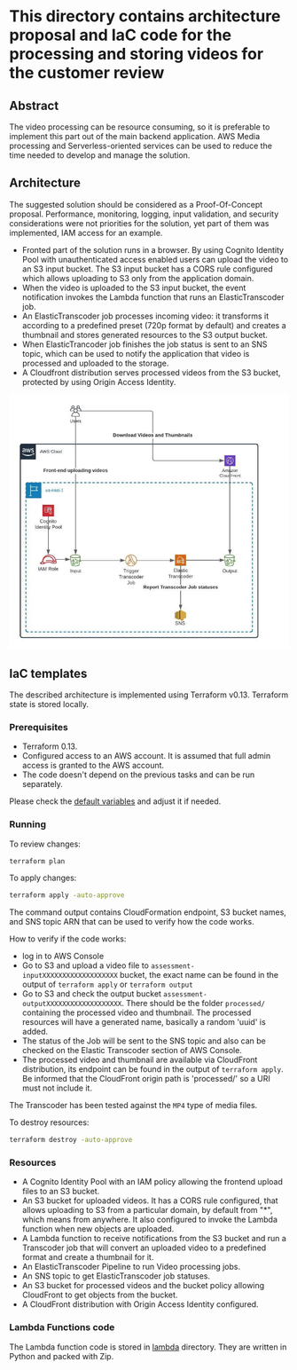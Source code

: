 # This directory contains architecture proposal and IaC code for the processing and storing videos for the customer review

## Abstract

The video processing can be resource consuming, so it is preferable to implement this part out of the main backend application. AWS Media processing and Serverless-oriented services can be used to reduce the time needed to develop and manage the solution.

## Architecture

The suggested solution should be considered as a Proof-Of-Concept proposal. Performance, monitoring, logging, input validation, and security considerations were not priorities for the solution, yet part of them was implemented, IAM access for an example.

* Fronted part of the solution runs in a browser. By using Cognito Identity Pool with unauthenticated access enabled users can upload the video to an S3 input bucket. The S3 input bucket has a CORS rule configured which allows uploading to S3 only from the application domain.
* When the video is uploaded to the S3 input bucket, the event notification invokes the Lambda function that runs an ElasticTranscoder job.
* An ElasticTranscoder job processes incoming video: it transforms it according to a predefined preset (720p format by default) and creates a thumbnail and stores generated resources to the S3 output bucket.
* When ElasticTrancoder job finishes the job status is sent to an SNS topic, which can be used to notify the application that video is processed and uploaded to the storage.
* A Cloudfront distribution serves processed videos from the S3 bucket, protected by using Origin Access Identity.

![Infrastructure](../assets/Architecture03.jpg)

## IaC templates

The described architecture is implemented using Terraform v0.13. Terraform state is stored locally.

### Prerequisites

* Terraform 0.13.
* Configured access to an AWS account. It is assumed that full admin access is granted to the AWS account.
* The code doesn't depend on the previous tasks and can be run separately.

Please check the [default variables](terraform.tfvars) and adjust it if needed.


### Running

To review changes:

```sh
terraform plan
```

To apply changes:

```sh
terraform apply -auto-approve
```

The command output contains CloudFormation endpoint, S3 bucket names, and SNS topic ARN that can be used to verify how the code works.

How to verify if the code works:

* log in to AWS Console
* Go to S3 and upload a video file to `assessment-inputXXXXXXXXXXXXXXXXXXX` bucket, the exact name can be found in the output of `terraform apply` or `terraform output`
* Go to S3 and check the output bucket `assessment-outputXXXXXXXXXXXXXXXXXXX`. There should be the folder `processed/` containing the processed video and thumbnail. The processed resources will have a generated name, basically a random 'uuid' is added.
* The status of the Job will be sent to the SNS topic and also can be checked on the Elastic Transcoder section of AWS Console.
* The processed video and thumbnail are available via CloudFront distribution, its endpoint can be found in the output of `terraform apply`. Be informed that the CloudFront origin path is 'processed/' so a URI must not include it.

The Transcoder has been tested against the `MP4` type of media files.

To destroy resources:

```sh
terraform destroy -auto-approve
```

### Resources

* A Cognito Identity Pool with an IAM policy allowing the frontend upload files to an S3 bucket.
* An S3 bucket for uploaded videos. It has a CORS rule configured, that allows uploading to S3 from a particular domain, by default from "*", which means from anywhere. It also configured to invoke the Lambda function when new objects are uploaded.
* A Lambda function to receive notifications from the S3 bucket and run a Transcoder job that will convert an uploaded video to a predefined format and create a thumbnail for it.
* An ElasticTranscoder Pipeline to run Video processing jobs.
* An SNS topic to get ElasticTranscoder job statuses.
* An S3 bucket for processed videos and the bucket policy allowing CloudFront to get objects from the bucket.
* A CloudFront distribution with Origin Access Identity configured.

### Lambda Functions code

The Lambda function code is stored in [lambda](./lambda/) directory. They are written in Python and packed with Zip.
